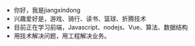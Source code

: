 - 你好，我是jiangxindong
- 兴趣爱好是，游戏、骑行、读书、篮球、折腾技术
- 目前正在学习前端，Javascript、nodejs、Vue、算法、数据结构
- 用技术解决问题，用工程解决业务。
